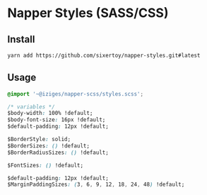 # Napper Styles (SASS/CSS)

## Install

```bash
yarn add https://github.com/sixertoy/napper-styles.git#latest
```

## Usage

```css
@import '~@iziges/napper-scss/styles.scss';

/* variables */
$body-width: 100% !default;
$body-font-size: 16px !default;
$default-padding: 12px !default;

$BorderStyle: solid;
$BorderSizes: () !default;
$BorderRadiusSizes: () !default;

$FontSizes: () !default;

$default-padding: 12px !default;
$MarginPaddingSizes: (3, 6, 9, 12, 18, 24, 48) !default;
```
